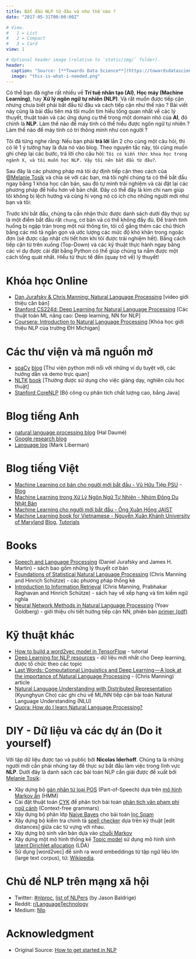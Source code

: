 ```yaml
---
title: Bắt đầu NLP từ đâu và như thế nào ?
date: "2017-05-31T00:00:00Z"

# View.
#   1 = List
#   2 = Compact
#   3 = Card
view: 1

# Optional header image (relative to `static/img/` folder).
header:
  caption: "Source: [**Towards Data Science**](https://towardsdatascience.com/6a62aa4eaeff)"
  image: "this-is-what-i-needed.png"
---
```



Có thể bạn đã nghe rất nhiều về **Trí tuệ nhân tạo (AI)**, **Học máy (Machine Learning)**, hay **Xử lý ngôn ngữ tự nhiên (NLP)**. Và rất muốn được tiếp cận nhưng chưa biết phải bắt đầu từ đâu và cách tiếp cận như thế nào ? Bài viết này cũng là bài đầu tiên mà tôi muốn tìm hiểu tổng quan nhất về các lý thuyết, thuật toán và các ứng dụng cụ thể trong một domain nhỏ của **AI**, đó chính là **NLP**. Làm thế nào để máy tính có thể hiểu được ngôn ngữ tự nhiên ? Làm thế nào để máy tính có trí thông minh như con người ?

Tôi đã từng nghe rằng: Nếu bạn phải **trả lời** lần 2 cho cùng một câu hỏi, thì có lẽ 1 ý tưởng hay là đưa nó vào blog. Theo nguyên tắc này, tôi cũng muốn ghi chép lại các bước, trả lời cho câu hỏi: `Tôi có kiến thức khoa học trong ngành X, và tôi muốn học NLP. Vậy tôi nên bắt đầu từ đâu?`.

Sau đây là các phương pháp mà tôi dự định tiếp cận theo cách của [@Melanie Tosik](https://medium.com/@melanietosik) và chia sẻ với các bạn, mà tôi nghĩ chúng ta có thể bắt đầu ngay bằng 1 khóa học căn bản, sau đó tự mình trải nghiệm và cài đặt lại các phương pháp để hiểu hơn về bản chất. Đây có thể đây là kim chỉ nam giúp tôi không bị lệch hướng và cũng hi vọng nó có ích cho những người mới như bạn và tôi:

Trước khi bắt đầu, chúng ta cần nhận thức được danh sách dưới đây thực sự là một điểm bắt đầu rất `chung`, cơ bản và có thể không đầy đủ. Để tránh tình huống bị ngập tràn trong một núi thông tin, tôi cố gắng thêm các chú thích bằng các mô tả ngắn gọn và ước lượng các mức độ khó khăn trong ngoặc đơn (sẽ được cập nhật chi tiết hơn khi tôi được trải nghiệm hết). Bằng cách tiếp cận từ trên xuống (Top-Down) và các kỹ thuật thực hành ngay bằng các ví dụ được cài đặt bằng Python có thể giúp chúng ta nắm được một cách tổng quát nhất. Hiểu từ thực tế đến (quay trở về) lý thuyết!

Khóa học Online
===============

* [Dan Jurafsky & Chris Manning: Natural Language Processing](https://www.youtube.com/watch?v=nfoudtpBV68&list=PL6397E4B26D00A269) [video giới thiệu căn bản]
* [Stanford CS224d: Deep Learning for Natural Language Processing](http://cs224d.stanford.edu/syllabus.html) [Các thuật toán ML nâng cao: Deep learning, NN for NLP]
* [Coursera: Introduction to Natural Language Processing](https://www.coursera.org/learn/natural-language-processing) [Khóa học giới thiệu NLP của trường ĐH Michigan]

Các thư viện và mã nguồn mở
===========================

* [spaCy](https://spacy.io/) [blog](https://explosion.ai/blog/) [Thư viện python mới nổi với những ví dụ tuyệt vời, các hướng dẫn và demo trực quan]
* [NLTK](http://www.nltk.org/) [book](http://www.nltk.org/book/) [Thường được sử dụng cho việc giảng dạy, nghiên cứu học thuật]
* [Stanford CoreNLP](https://stanfordnlp.github.io/CoreNLP/) [Bộ công cụ phân tích chất lượng cao, bằng Java]

Blog tiếng Anh
==============

* [natural language processing blog](https://nlpers.blogspot.com/) (Hal Daumé)
* [Google research blog](https://research.googleblog.com/)
* [Language log](http://languagelog.ldc.upenn.edu/nll/) (Mark Liberman)

Blog tiếng Việt
===============

* [Machine Learning cơ bản cho người mới bắt đầu - Vũ Hữu Tiệp PSU](http://machinelearningcoban.com) - [Blog](https://tiepvupsu.github.io)
* [Machine Learning trong Xử Lý Ngôn Ngữ Tự Nhiên - Nhóm Đông Du Nhật Bản](http://viet.jnlp.org/kien-thuc-co-ban-ve-xu-ly-ngon-ngu-tu-nhien/machine-learning-trong-nlp)
* [Machine Learning cho người mới bắt đầu - Ông Xuân Hồng JAIST](https://ongxuanhong.wordpress.com/)
* [Machine Learning book for Vietnamese - Nguyễn Xuân Khánh University of Maryland](https://ml-book-vn.khanhxnguyen.com/) [Blog](http://khanhxnguyen.com/blog), [Tutorials](http://khanhxnguyen.com/tutorials)

Books
=====

* [Speech and Language Processing](https://web.stanford.edu/~jurafsky/slp3/) (Daniel Jurafsky and James H. Martin) - sách bao gồm những lý thuyết cơ bản
* [Foundations of Statistical Natural Language Processing](https://nlp.stanford.edu/fsnlp/) (Chris Manning and Hinrich Schütze) - các phương pháp thống kê
* [Introduction to Information Retrieval](https://nlp.stanford.edu/IR-book/) (Chris Manning, Prabhakar Raghavan and Hinrich Schütze) - sách hay về xếp hạng và tìm kiếm ngữ nghĩa
* [Neural Network Methods in Natural Language Processing](https://www.amazon.com/Network-Methods-Natural-Language-Processing/dp/1627052984) (Yoav Goldberg) - giới thiệu chi tiết hướng tiếp cận NN, phiên bản [primer (pdf)](http://u.cs.biu.ac.il/~yogo/nnlp.pdf)

Kỹ thuật khác
=============

* [How to build a word2vec model in TensorFlow](https://www.tensorflow.org/versions/master/tutorials/word2vec) - tutorial
* [Deep Learning for NLP resources](https://github.com/andrewt3000/dl4nlp) - dữ liệu mới nhất cho Deep learning, được tổ chức theo các topic
* [Last Words: Computational Linguistics and Deep Learning — A look at the importance of Natural Language Processing](http://mitp.nautil.us/article/170/last-words-computational-linguistics-and-deep-learning) - (Chris Manning) article
* [Natural Language Understanding with Distributed Representation](https://github.com/nyu-dl/NLP_DL_Lecture_Note/blob/master/lecture_note.pdf) (Kyunghyun Cho) các ghi chú về ML/NN tiếp cận bài toán Natural Language Understanding (NLU)
* [Quora: How do I learn Natural Language Processing?](https://www.quora.com/How-do-I-learn-Natural-Language-Processing)

DIY - Dữ liệu và các dự án (Do it yourself)
===========================================

Với tập dữ liệu được tạo và public bởi **Nicolas Iderhoff**. Chúng ta là những người mới cần phải nhúng tay để thực sự bắt đầu làm việc trong lĩnh vực **NLP**. Dưới đây là danh sách các bài toán NLP cần giải được đề xuất bởi [Melanie Tosik](https://medium.com/@melanietosik):

* Xây dựng bộ [gán nhãn từ loại POS](https://en.wikipedia.org/wiki/Part-of-speech_tagging) (Part-of-Speech) dựa trên [mô hình Markov ẩn](https://en.wikipedia.org/wiki/Hidden_Markov_model) (HMM)
* Cài đặt thuật toán [CYK](https://en.wikipedia.org/wiki/CYK_algorithm) để phân tích bài toán [phân tích văn phạm phi ngữ cảnh](https://en.wikipedia.org/wiki/Context-free_grammar) (Context-free grammars)
* Xây dựng bộ phân lớp [Naive Bayes](https://en.wikipedia.org/wiki/Naive_Bayes_classifier) cho bài toán [lọc Spam](https://en.wikipedia.org/wiki/Naive_Bayes_spam_filtering)
* Xây dựng bộ kiểm tra chính tả [spell checker](https://en.wikipedia.org/wiki/Spell_checker) dựa trên kỹ thuật [edit distances] giữa các từ vựng với nhau.
* Xây dựng bộ sinh văn bản dựa vào [chuỗi Markov](https://en.wikipedia.org/wiki/Markov_chain)
* Xây dựng một mô hình thống kê [Topic model](https://en.wikipedia.org/wiki/Topic_model) sử dụng mô hình sinh [latent Dirichlet allocation](https://en.wikipedia.org/wiki/Latent_Dirichlet_allocation) (LDA)
* Sử dụng [word2vec] để sinh ra word embeddings từ tập ngữ liệu lớn (large text corpus), từ: [Wikipedia](https://en.wikipedia.org/wiki/Wikipedia:Database_download).

Chủ đề NLP trên mạng xã hội
===========================

* Twitter: [#nlproc](https://twitter.com/hashtag/nlproc), [list of NLPers](https://twitter.com/jasonbaldridge/lists/nlpers) (by Jason Baldrige)
* Reddit: [r/LanguageTechnology](https://www.reddit.com/r/LanguageTechnology)
* Medium: [Nlp](https://medium.com/tag/nlp)

Acknowledgment
==============

* Original Source: [How to get started in NLP](https://medium.com/towards-data-science/how-to-get-started-in-nlp-6a62aa4eaeff)
